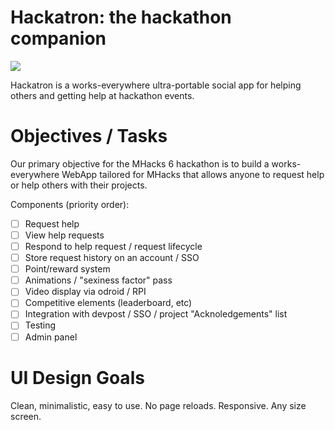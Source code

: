 Hackatron: the hackathon companion
==================================

![](http://mhacks.org/images/mhacks_logo.jpg)

Hackatron is a works-everywhere ultra-portable social app for helping
others and getting help at hackathon events.

Objectives / Tasks
=================

Our primary objective for the MHacks 6 hackathon is to build a
works-everywhere WebApp tailored for MHacks that allows anyone to
request help or help others with their projects.

Components (priority order):

  - [ ] Request help
  - [ ] View help requests
  - [ ] Respond to help request / request lifecycle
  - [ ] Store request history on an account / SSO
  - [ ] Point/reward system
  - [ ] Animations / "sexiness factor" pass
  - [ ] Video display via odroid / RPI
  - [ ] Competitive elements (leaderboard, etc)
  - [ ] Integration with devpost / SSO / project "Acknoledgements" list
  - [ ] Testing
  - [ ] Admin panel

UI Design Goals
===============

Clean, minimalistic, easy to use. No page reloads. Responsive. Any size
screen.
